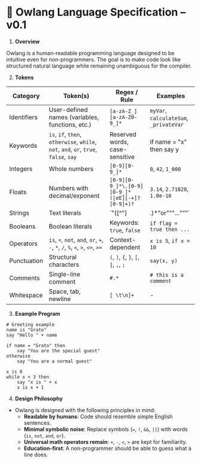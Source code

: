 # 📖 Owlang Language Specification – v0.1

1. **Overview**

Owlang is a human-readable programming language designed to be intuitive even for non-programmers.
The goal is to make code look like structured natural language while remaining unambiguous for the compiler.

2. **Tokens**

| Category    | Token(s)                                                                             | Regex / Rule                                   | Examples                               |
| ----------- | ------------------------------------------------------------------------------------ | ---------------------------------------------- | -------------------------------------- |
| Identifiers | User-defined names (variables, functions, etc.)                                      | `[a-zA-Z_][a-zA-Z0-9_]*`                       | `myVar`, `calculateSum`, `_privateVar` |
| Keywords    | `is`, `if`, `then`, `otherwise`, `while`, `not`, `and`, `or`, `true`, `false`, `say` | Reserved words, case-sensitive                 | if name = "x" then say y               |
| Integers    | Whole numbers                                                                        | `[0-9][0-9_]*`                                 | `0`, `42`, `1_000`                     |
| Floats      | Numbers with decimal/exponent                                                        | `[0-9][0-9_]*\.[0-9][0-9_]*([eE][-+]?[0-9]+)?` | `3.14`, `2.71828`, `1.0e-10`           |
| Strings     | Text literals                                                                        | `"([^"\]                                       | \.)\*"or"""..."""`                     |
| Booleans    | Boolean literals                                                                     | Keywords: `true`, `false`                      | `if flag = true then ...`              |
| Operators   | `is`, `=`, `not`, `and`, `or`, `+`, `-`, `*`, `/`, `%`, `<`, `>`, `<=`, `>=`         | Context-dependent                              | `x is 5`, `if x = 10`                  |
| Punctuation | Structural characters                                                                | `(`, `)`, `{`, `}`, `[`, `]`, `,`, `;`         | `say(x, y)`                            |
| Comments    | Single-line comment                                                                  | `#.*`                                          | `# this is a comment`                  |
| Whitespace  | Space, tab, newline                                                                  | `[ \t\n]+`                                     | -                                      |

3. **Example Program**

```ow
# Greeting example
name is "Grato"
say "Hello " + name

if name = "Grato" then
    say "You are the special guest"
otherwise
    say "You are a normal guest"

x is 0
while x < 3 then
    say "x is " + x
    x is x + 1
```

4. **Design Philosophy**

- Owlang is designed with the following principles in mind:
  - **Readable by humans**: Code should resemble simple English sentences.
  - **Minimal symbolic noise**: Replace symbols (`=`, `!`, `&&`, `||`) with words (`is`, `not`, `and`, `or`).
  - **Universal math operators remain**: `+`, `-`, `<`, `>` are kept for familiarity.
  - **Education-first**: A non-programmer should be able to guess what a line does.
